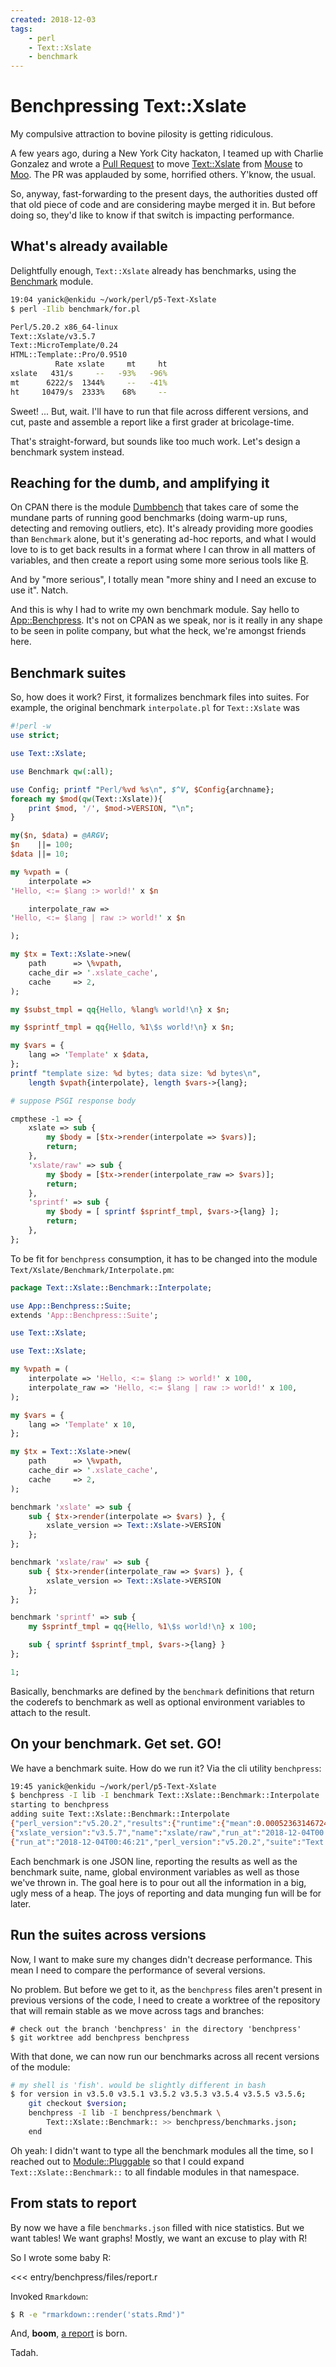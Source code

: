 ```yaml
---
created: 2018-12-03
tags:
    - perl
    - Text::Xslate
    - benchmark
---
```


# Benchpressing Text::Xslate

My compulsive attraction to bovine pilosity is getting ridiculous.

A few years ago, during a New York City hackaton,
I teamed up with Charlie Gonzalez and wrote
a [Pull Request][PR] to move [Text::Xslate](cpan)
from [Mouse](cpan) to [Moo](cpan). The PR was applauded
by some, horrified others. Y'know, the usual.

So, anyway, fast-forwarding
to the present days, the authorities dusted off that old piece of code and
are considering maybe merged it in. But before doing so, they'd like to know
if that switch is impacting performance.

## What's already available

Delightfully enough, `Text::Xslate` already has
benchmarks, using the [Benchmark](cpan)
module.


```bash
19:04 yanick@enkidu ~/work/perl/p5-Text-Xslate
$ perl -Ilib benchmark/for.pl

Perl/5.20.2 x86_64-linux
Text::Xslate/v3.5.7
Text::MicroTemplate/0.24
HTML::Template::Pro/0.9510
          Rate xslate     mt     ht
xslate   431/s     --   -93%   -96%
mt      6222/s  1344%     --   -41%
ht     10479/s  2333%    68%     --
```

Sweet! ... But, wait. I'll have to run that file across different versions,
and cut, paste and assemble a report like a first grader at bricolage-time.

That's straight-forward, but sounds like too much work. Let's design a
benchmark system instead.

## Reaching for the dumb, and amplifying it

On CPAN there is the module [Dumbbench](cpan) that takes
care of some the mundane parts of running good benchmarks (doing warm-up runs,
detecting and removing outliers, etc). It's already providing more goodies than
`Benchmark` alone, but it's generating ad-hoc reports, and what I would love
to is to get back results in a format where I can throw in all matters of
variables, and then create a report using some more serious tools like
[R](https://www.r-project.org/).

And by "more serious", I totally mean "more shiny and I need an excuse to use
it". Natch.

And this is why I had to write my own benchmark module. Say hello to
[App::Benchpress](https://github.com/yanick/App-Benchpress). It's
not on CPAN as we speak, nor is it really in any shape to be seen in polite
company, but what the heck, we're amongst friends here.

## Benchmark suites

So, how does it work? First, it formalizes benchmark files into suites. For
example, the original benchmark `interpolate.pl` for `Text::Xslate` was

```perl
#!perl -w
use strict;

use Text::Xslate;

use Benchmark qw(:all);

use Config; printf "Perl/%vd %s\n", $^V, $Config{archname};
foreach my $mod(qw(Text::Xslate)){
    print $mod, '/', $mod->VERSION, "\n";
}

my($n, $data) = @ARGV;
$n    ||= 100;
$data ||= 10;

my %vpath = (
    interpolate =>
'Hello, <:= $lang :> world!' x $n

    interpolate_raw =>
'Hello, <:= $lang | raw :> world!' x $n

);

my $tx = Text::Xslate->new(
    path      => \%vpath,
    cache_dir => '.xslate_cache',
    cache     => 2,
);

my $subst_tmpl = qq{Hello, %lang% world!\n} x $n;

my $sprintf_tmpl = qq{Hello, %1\$s world!\n} x $n;

my $vars = {
    lang => 'Template' x $data,
};
printf "template size: %d bytes; data size: %d bytes\n",
    length $vpath{interpolate}, length $vars->{lang};

# suppose PSGI response body

cmpthese -1 => {
    xslate => sub {
        my $body = [$tx->render(interpolate => $vars)];
        return;
    },
    'xslate/raw' => sub {
        my $body = [$tx->render(interpolate_raw => $vars)];
        return;
    },
    'sprintf' => sub {
        my $body = [ sprintf $sprintf_tmpl, $vars->{lang} ];
        return;
    },
};

```

To be fit for `benchpress` consumption, it has to be changed into the module
`Text/Xslate/Benchmark/Interpolate.pm`:

```perl
package Text::Xslate::Benchmark::Interpolate;

use App::Benchpress::Suite;
extends 'App::Benchpress::Suite';

use Text::Xslate;

use Text::Xslate;

my %vpath = (
    interpolate => 'Hello, <:= $lang :> world!' x 100,
    interpolate_raw => 'Hello, <:= $lang | raw :> world!' x 100,
);

my $vars = {
    lang => 'Template' x 10,
};

my $tx = Text::Xslate->new(
    path      => \%vpath,
    cache_dir => '.xslate_cache',
    cache     => 2,
);

benchmark 'xslate' => sub {
    sub { $tx->render(interpolate => $vars) }, {
        xslate_version => Text::Xslate->VERSION
    };
};

benchmark 'xslate/raw' => sub {
    sub { $tx->render(interpolate_raw => $vars) }, {
        xslate_version => Text::Xslate->VERSION
    };
};

benchmark 'sprintf' => sub {
    my $sprintf_tmpl = qq{Hello, %1\$s world!\n} x 100;

    sub { sprintf $sprintf_tmpl, $vars->{lang} }
};

1;
```

Basically, benchmarks are defined by the `benchmark`
definitions that return the coderefs to benchmark as well
as optional environment variables to attach to the result.

## On your benchmark. Get set. GO!

We have a benchmark suite. How do we run it?
Via the cli utility `benchpress`:

```bash
19:45 yanick@enkidu ~/work/perl/p5-Text-Xslate
$ benchpress -I lib -I benchmark Text::Xslate::Benchmark::Interpolate
starting to benchpress
adding suite Text::Xslate::Benchmark::Interpolate
{"perl_version":"v5.20.2","results":{"runtime":{"mean":0.000523631467249679,"sigma":2.66560075608834e-07,"relative_sigma":0.0509060460038649},"iterations":{"per_second":1909.74007970224,"outliers":6,"total":26}},"suite":"Text::Xslate::Benchmark::Interpolate","run_at":"2018-12-04T00:46:21","name":"xslate","xslate_version":"v3.5.7"}
{"xslate_version":"v3.5.7","name":"xslate/raw","run_at":"2018-12-04T00:46:21","results":{"runtime":{"mean":0.000404362156405114,"sigma":4.2649612054344e-07,"relative_sigma":0.105473797136484},"iterations":{"total":23,"outliers":3,"per_second":2473.03063395018}},"suite":"Text::Xslate::Benchmark::Interpolate","perl_version":"v5.20.2"}
{"run_at":"2018-12-04T00:46:21","perl_version":"v5.20.2","suite":"Text::Xslate::Benchmark::Interpolate","results":{"iterations":{"total":36,"outliers":16,"per_second":126592.47155743},"runtime":{"relative_sigma":0.00115608918757334,"sigma":9.13236919502653e-11,"mean":7.89936390132285e-06}},"name":"sprintf"}
```

Each benchmark is one JSON line, reporting the results as well as the
benchmark suite, name, global environment variables as well as those we've thrown in.
The goal here is to pour out all the information in a big, ugly mess of a
heap. The joys of reporting and
data munging fun will be for later.

## Run the suites across versions

Now, I want to make sure my changes didn't decrease performance. This mean
I need to compare the performance of several versions.

No problem. But before we get to it, as the `benchpress` files aren't present
in previous versions of the code, I need to create a worktree of the
repository that will remain stable as we move across tags and branches:

```
# check out the branch 'benchpress' in the directory 'benchpress'
$ git worktree add benchpress benchpress
```

With that done, we can now run our benchmarks across all recent
versions of the module:

```bash
# my shell is 'fish'. would be slightly different in bash
$ for version in v3.5.0 v3.5.1 v3.5.2 v3.5.3 v3.5.4 v3.5.5 v3.5.6;
    git checkout $version;
    benchpress -I lib -I benchpress/benchmark \
        Text::Xslate::Benchmark:: >> benchpress/benchmarks.json;
    end
```

Oh yeah: I didn't want to type all the benchmark modules all the time,
so I reached out to [Module::Pluggable](cpan) so
that I could expand `Text::Xslate::Benchmark::` to all findable
modules in that namespace.

## From stats to report

By now we have a file `benchmarks.json` filled with nice statistics.
But we want tables! We want graphs! Mostly, we want an excuse to play with R!

So I wrote some baby R:

<<< entry/benchpress/files/report.r

Invoked `Rmarkdown`:

```bash
$ R -e "rmarkdown::render('stats.Rmd')"
```

And, **boom**, [a report](./stats.htm) is born.

Tadah.

[PR]: https://github.com/xslate/p5-Text-Xslate/pull/140

